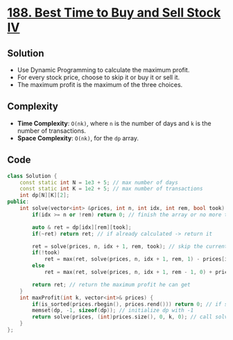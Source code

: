 # [188. Best Time to Buy and Sell Stock IV](https://leetcode.com/problems/best-time-to-buy-and-sell-stock-iv/)

## Solution
- Use Dynamic Programming to calculate the maximum profit.
- For every stock price, choose to skip it or buy it or sell it.
- The maximum profit is the maximum of the three choices.

## Complexity
- **Time Complexity**: `O(nk)`, where `n` is the number of days and `k` is the number of transactions.
- **Space Complexity**: `O(nk)`, for the `dp` array.

## Code
```cpp
class Solution {
    const static int N = 1e3 + 5; // max number of days
    const static int K = 1e2 + 5; // max number of transactions
    int dp[N][K][2];
public:
    int solve(vector<int> &prices, int n, int idx, int rem, bool took) {
        if(idx >= n or !rem) return 0; // finish the array or no more transactions allowed

        auto & ret = dp[idx][rem][took];
        if(~ret) return ret; // if already calculated -> return it

        ret = solve(prices, n, idx + 1, rem, took); // skip the current stock
        if(!took)
            ret = max(ret, solve(prices, n, idx + 1, rem, 1) - prices[idx]); // buy the current stock
        else
            ret = max(ret, solve(prices, n, idx + 1, rem - 1, 0) + prices[idx]); // sell the current stock

        return ret; // return the maximum profit he can get
    }
    int maxProfit(int k, vector<int>& prices) {
        if(is_sorted(prices.rbegin(), prices.rend())) return 0; // if sorted in descending order -> best solution is 0
        memset(dp, -1, sizeof(dp)); // initialize dp with -1
        return solve(prices, (int)prices.size(), 0, k, 0); // call solve function to calculate the optimal answer
    }
};
```